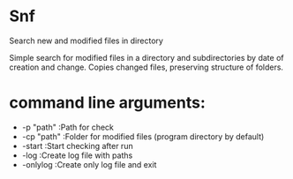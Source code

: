 Snf
===

Search new and modified files in directory

Simple search for modified files in a directory and subdirectories by date of creation and change.
Copies changed files, preserving structure of folders.

command line arguments:
===
 * -p "path"   :Path for check
 * -cp "path"  :Folder for modified files (program directory by default)
 * -start    :Start checking after run
 * -log      :Create log file with paths
 * -onlylog  :Create only log file and exit
